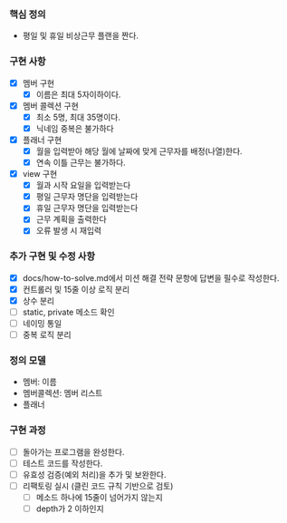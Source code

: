 ### 핵심 정의

- 평일 및 휴일 비상근무 플랜을 짠다.

### 구현 사항

- [x] 멤버 구현
  - [x] 이름은 최대 5자이하이다.
- [x] 멤버 콜렉션 구현
  - [x] 최소 5명, 최대 35명이다.
  - [x] 닉네임 중복은 불가하다
- [x] 플래너 구현
  - [x] 월을 입력받아 해당 월에 날짜에 맞게 근무자를 배정(나열)한다.
  - [x] 연속 이틀 근무는 불가하다.
- [x] view 구현
  - [x] 월과 시작 요일을 입력받는다
  - [x] 평일 근무자 명단을 입력받는다
  - [x] 휴일 근무자 명단을 입력받는다
  - [x] 근무 계획을 출력한다
  - [x] 오류 발생 시 재입력

### 추가 구현 및 수정 사항

- [x] docs/how-to-solve.md에서 미션 해결 전략 문항에 답변을 필수로 작성한다.
- [x] 컨트롤러 및 15줄 이상 로직 분리
- [x] 상수 분리
- [ ] static, private 메소드 확인
- [ ] 네이밍 통일
- [ ] 중복 로직 분리

### 정의 모델

- 멤버: 이름
- 멤버콜렉션: 멤버 리스트
- 플래너

### 구현 과정

- [ ] 돌아가는 프로그램을 완성한다.
- [ ] 테스트 코드를 작성한다.
- [ ] 유효성 검증(예외 처리)을 추가 및 보완한다.
- [ ] 리팩토링 실시 (클린 코드 규칙 기반으로 검토)
  - [ ] 메소드 하나에 15줄이 넘어가지 않는지
  - [ ] depth가 2 이하인지
